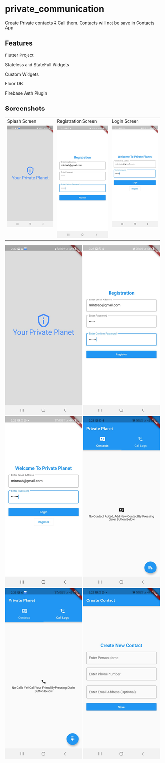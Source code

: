 # private_communication

Create Private contacts & Call them. Contacts will not be save in Contacts App

## Features

Flutter Project

Stateless and StateFull Widgets

Custom Widgets

Floor DB

Firebase Auth Plugin

## Screenshots
<table>
  <tr>
    <td>Splash Screen</td>
     <td>Registration Screen</td>
     <td>Login Screen</td>
  </tr>
  <tr>
    <td valign="top"><img src="https://github.com/intsab/Flutter-MVVM/blob/master/ScreenShots/1-Splash.jpeg" alt="Splash Screen" width="250"/></td>
    <td valign="top"><img src="https://github.com/intsab/Flutter-MVVM/blob/master/ScreenShots/2-Registration.jpeg" alt="Registration Screen" width="250"/>
</td>
    <td valign="top"><img src="https://github.com/intsab/Flutter-MVVM/blob/master/ScreenShots/3-Login.jpeg" alt="Login Screen" width="250"/>
</td>
  </tr>
 </table>


<img src="https://github.com/intsab/Flutter-MVVM/blob/master/ScreenShots/1-Splash.jpeg" alt="Splash Screen" width="250"/>
<img src="https://github.com/intsab/Flutter-MVVM/blob/master/ScreenShots/2-Registration.jpeg" alt="Registration Screen" width="250"/>
<img src="https://github.com/intsab/Flutter-MVVM/blob/master/ScreenShots/3-Login.jpeg" alt="Login Screen" width="250"/>
<img src="https://github.com/intsab/Flutter-MVVM/blob/master/ScreenShots/4-contacts.jpeg" alt="Contacts Screen" width="250"/>
<img src="https://github.com/intsab/Flutter-MVVM/blob/master/ScreenShots/5-Calls.jpeg" alt="CallLogs Screen" width="250"/>
<img src="https://github.com/intsab/Flutter-MVVM/blob/master/ScreenShots/6-create_contact.jpeg" alt="CreateContact Screen" width="250"/>

